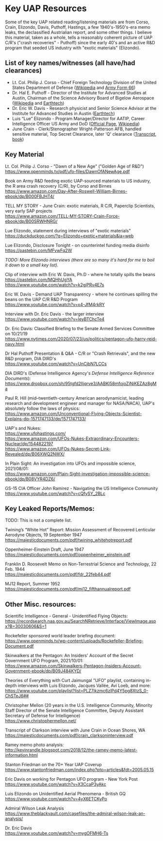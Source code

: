 # Key UAP Resources
Some of the key UAP related reading/listening materials are from Corso, Crain, Elizondo, Davis, Puthoff, Hastings,  a few 1940's-1950's-era memo leaks, the declassified Austrialian report, and some other things. I believe this material, taken as a whole, tells a reasonably coherent picture of UAP C/R's ("crash recoveries" - Puthoff) since the early 40's and an active R&D program that seeded US industry with "exotic materials" (Elizondo).

## List of key names/witnesses (all have/had clearances)
- Lt. Col. Philip J. Corso - Chief Foreign Technology Division of the United States Department of Defense ([Wikipedia](https://en.wikipedia.org/wiki/Philip_J._Corso) and [Army Form 66](http://www.cufon.org/cufon/corso_da66.htm))
- Dr. Hal E. Puthoff - Director of the Institute for Advanced Studies at Austin, Chairman of the Science Advisory Board of Bigelow Aerospace ([Wikipedia](https://en.wikipedia.org/wiki/Harold_E._Puthoff) and [Earthtech](https://earthtech.org/pubs/puthoff/))
- Dr. Eric W. Davis - Research physicist and Senior Science Advisor at the Institute for Advanced Studies in Austin ([Earthtech](https://earthtech.org/pubs/davis/))
- Luis “Lue” Elizondo - Program Manager/Director for AATIP, Career Intelligence Officer US Army and DoD ([Official Page](https://luiselizondo-official.com/), [Wikipedia](https://en.wikipedia.org/wiki/Luis_Elizondo))
- June Crain - Clerk/Stenographer Wright-Patterson AFB, handled sensitive material, Top Secret Clearance, later 'Q' clearance ([Transcript](https://majesticdocuments.com/pdf/crain_clarksoninterview.pdf), [book](https://www.amazon.com/TELL-MY-STORY-Crain-Force-ebook/dp/B00SRWHNRG))

## Key Material

Lt. Col. Philip J. Corso - "Dawn of a New Age" ("Golden Age of R&D")<br>
https://www.openminds.tv/pdf/ufo-files/DawnOfANewAge.pdf

Book on Army R&D feeding exotic UAP-sourced materials to US industry, the R area crash recovery (C/R), by Corso and Birnes<br>
https://www.amazon.com/Day-After-Roswell-William-Birnes-ebook/dp/B000FBJHT4/

TELL MY STORY - June Crain: exotic materials, R C/R, Paperclip Scientists, very early SAP projects<br>
https://www.amazon.com/TELL-MY-STORY-Crain-Force-ebook/dp/B00SRWHNRG/

Lue Elizondo, statement during interviews of "exotic materials"<br>
https://duckduckgo.com/?q=Elizondo+exotic+materials&ia=web

Lue Elizondo, Disclosure Tonight - on counterintel funding media disinfo<br>
https://pastebin.com/MFvwFq2W

_TODO: More Elizondo interviews (there are so many it's hard for me to boil it down to a small key list)._

Clip of interview with Eric W. Davis, Ph.D - where he totally spills the beans<br>
https://pastebin.com/MQHhUgYA<br>
https://www.youtube.com/watch?v=k2gjPRv4E7s

Eric W. Davis - Demand UAP Transparency - where he continues spilling the beans on the UAP C/R R&D Program<br>
https://www.youtube.com/watch?v=x4-JfM4rkRY

Interview with Dr. Eric Davis - the larger interview<br>
https://www.youtube.com/watch?v=IeyBTChcTe4

Dr. Eric Davis: Classified Briefing to the Senate Armed Services Committee on 10/21/19<br>
https://www.nytimes.com/2020/07/23/us/politics/pentagon-ufo-harry-reid-navy.html

Dr Hal Puthoff Presentation & Q&A - C/R or "Crash Retrievals", and the new R&D program, DIA DIRD's<br>
https://www.youtube.com/watch?v=UnCjbN7LCCs

DIA DIRD's (Defense Intelligence Agency's _Defense Intelligence Reference Documents_):<br>
https://www.dropbox.com/sh/95tgfd2lljqrve3/AABKl58mfojoZjNiKEZAz8gMa

Paul R. Hill (mid–twentieth-century American aerodynamicist, leading research and development engineer and manager for NASA/NACA),
UAP's absolutely follow the laws of physics:<br>
https://www.amazon.com/Unconventional-Flying-Objects-Scientist-Explains-dp-1571747133/dp/1571747133/

UAP's and Nukes:<br>
https://www.ufohastings.com/<br>
https://www.amazon.com/UFOs-Nukes-Extraordinary-Encounters-Nuclear/dp/1544822197<br>
https://www.amazon.com/UFOs-Nukes-Secret-Link-Revealed/dp/B06XWQ2NWX/

In Plain Sight: An investigation into UFOs and impossible science, 2021/08/01:<br>
https://www.amazon.com/Plain-Sight-investigation-impossible-science-ebook/dp/B08VYR4DZ6/

GS-15 CIA Officer John Ramirez - Navigating the US Intelligence Community<br>
https://www.youtube.com/watch?v=cQfySY_2BLc

## Key Leaked Reports/Memos:

TODO: This is not a complete list.<br>

Twining’s “White Hot” Report: Mission Assessment of Recovered Lenticular Aerodyne Objects, 19 September 1947<br>
https://majesticdocuments.com/pdf/twining_whitehotreport.pdf

Oppenheimer-Einstein Draft, June 1947<br>
https://majesticdocuments.com/pdf/oppenheimer_einstein.pdf

Franklin D. Roosevelt Memo on Non-Terrestrial Science and Technology, 22 Feb. 1944<br>
https://majesticdocuments.com/pdf/fdr_22feb44.pdf

MJ12 Report, Summer 1952<br>
https://majesticdocuments.com/pdf/mj12_fifthannualreport.pdf

## Other Misc. resources:

Scientific Intelligence - General - Unidentified Flying Objects:<br>
https://recordsearch.naa.gov.au/SearchNRetrieve/Interface/ViewImage.aspx?B=30030606&S=1

Rockefeller sponsored world leader briefing document:<br>
https://www.openminds.tv/wp-content/uploads/Rockefeller-Briefing-Document.pdf

Skinwalkers at the Pentagon: An Insiders' Account of the Secret Government UFO Program, 2021/10/01:<br>
https://www.amazon.com/Skinwalkers-Pentagon-Insiders-Account-Government-ebook/dp/B09J484KYD/

Theories of Everything with Curt Jaimungal "UFO" playlist, containing in-depth interviews with Luis Elizondo, Jacques Vallée, Avi Loeb, and more:<br>
https://www.youtube.com/playlist?list=PLZ7ikzmc6zlPd4Y5pg8XtzS_0-ChSTeJ6##

Christopher Mellon (20 years in the U.S. Intelligence Community, Minority Staff Director of the Senate Intelligence Committee, Deputy Assistant Secretary of Defense for Intelligence)<br>
https://www.christophermellon.net/

Transcript of Clarkson interview with June Crain in Ocean Shores, WA<br>
https://majesticdocuments.com/pdf/crain_clarksoninterview.pdf

Ramey memo photo analysis:<br>
http://kevinrandle.blogspot.com/2018/12/the-ramey-memo-latest-information.html

Stanton Friedman on the 70+ Year UAP Coverup<br>
https://www.stantonfriedman.com/index.php?ptp=articles&fdt=2005.05.15

Eric Davis on working for Pentagon UFO program - New York Post<br>
https://www.youtube.com/watch?v=X3CcaP3yAkc

Luis Elizondo on Unidentified Aerial Phenomena - British GQ<br>
https://www.youtube.com/watch?v=4yX6ETCKyPo

Admiral Wilson Leak Analysis<br>
https://www.theblackvault.com/casefiles/the-admiral-wilson-leak-an-analysis/

Dr. Eric Davis<br>
https://www.youtube.com/watch?v=mygOFMH6-Ts


